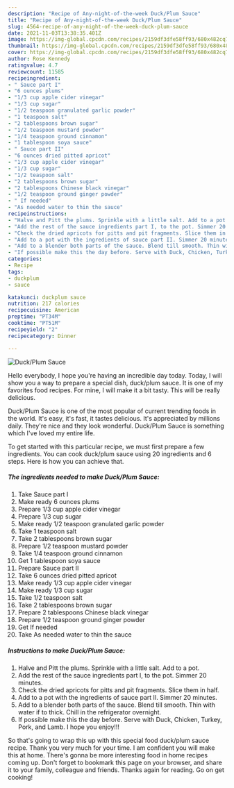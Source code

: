 ```yaml
---
description: "Recipe of Any-night-of-the-week Duck/Plum Sauce"
title: "Recipe of Any-night-of-the-week Duck/Plum Sauce"
slug: 4564-recipe-of-any-night-of-the-week-duck-plum-sauce
date: 2021-11-03T13:38:35.401Z
image: https://img-global.cpcdn.com/recipes/2159df3dfe58ff93/680x482cq70/duckplum-sauce-recipe-main-photo.jpg
thumbnail: https://img-global.cpcdn.com/recipes/2159df3dfe58ff93/680x482cq70/duckplum-sauce-recipe-main-photo.jpg
cover: https://img-global.cpcdn.com/recipes/2159df3dfe58ff93/680x482cq70/duckplum-sauce-recipe-main-photo.jpg
author: Rose Kennedy
ratingvalue: 4.7
reviewcount: 11585
recipeingredient:
- " Sauce part I"
- "6 ounces plums"
- "1/3 cup apple cider vinegar"
- "1/3 cup sugar"
- "1/2 teaspoon granulated garlic powder"
- "1 teaspoon salt"
- "2 tablespoons brown sugar"
- "1/2 teaspoon mustard powder"
- "1/4 teaspoon ground cinnamon"
- "1 tablespoon soya sauce"
- " Sauce part II"
- "6 ounces dried pitted apricot"
- "1/3 cup apple cider vinegar"
- "1/3 cup sugar"
- "1/2 teaspoon salt"
- "2 tablespoons brown sugar"
- "2 tablespoons Chinese black vinegar"
- "1/2 teaspoon ground ginger powder"
- " If needed"
- "As needed water to thin the sauce"
recipeinstructions:
- "Halve and Pitt the plums. Sprinkle with a little salt. Add to a pot."
- "Add the rest of the sauce ingredients part I, to the pot. Simmer 20 minutes."
- "Check the dried apricots for pitts and pit fragments. Slice them in half."
- "Add to a pot with the ingredients of sauce part II. Simmer 20 minutes."
- "Add to a blender both parts of the sauce. Blend till smooth. Thin with water if to thick. Chill in the refrigerator overnight."
- "If possible make this the day before. Serve with Duck, Chicken, Turkey, Pork, and Lamb. I hope you enjoy!!!"
categories:
- Recipe
tags:
- duckplum
- sauce

katakunci: duckplum sauce 
nutrition: 217 calories
recipecuisine: American
preptime: "PT34M"
cooktime: "PT51M"
recipeyield: "2"
recipecategory: Dinner

---
```



![Duck/Plum Sauce](https://img-global.cpcdn.com/recipes/2159df3dfe58ff93/680x482cq70/duckplum-sauce-recipe-main-photo.jpg)

Hello everybody, I hope you're having an incredible day today. Today, I will show you a way to prepare a special dish, duck/plum sauce. It is one of my favorites food recipes. For mine, I will make it a bit tasty. This will be really delicious.



Duck/Plum Sauce is one of the most popular of current trending foods in the world. It's easy, it's fast, it tastes delicious. It's appreciated by millions daily. They're nice and they look wonderful. Duck/Plum Sauce is something which I've loved my entire life.


To get started with this particular recipe, we must first prepare a few ingredients. You can cook duck/plum sauce using 20 ingredients and 6 steps. Here is how you can achieve that.

<!--inarticleads1-->

##### The ingredients needed to make Duck/Plum Sauce:

1. Take  Sauce part I
1. Make ready 6 ounces plums
1. Prepare 1/3 cup apple cider vinegar
1. Prepare 1/3 cup sugar
1. Make ready 1/2 teaspoon granulated garlic powder
1. Take 1 teaspoon salt
1. Take 2 tablespoons brown sugar
1. Prepare 1/2 teaspoon mustard powder
1. Take 1/4 teaspoon ground cinnamon
1. Get 1 tablespoon soya sauce
1. Prepare  Sauce part II
1. Take 6 ounces dried pitted apricot
1. Make ready 1/3 cup apple cider vinegar
1. Make ready 1/3 cup sugar
1. Take 1/2 teaspoon salt
1. Take 2 tablespoons brown sugar
1. Prepare 2 tablespoons Chinese black vinegar
1. Prepare 1/2 teaspoon ground ginger powder
1. Get  If needed
1. Take As needed water to thin the sauce




<!--inarticleads2-->

##### Instructions to make Duck/Plum Sauce:

1. Halve and Pitt the plums. Sprinkle with a little salt. Add to a pot.
1. Add the rest of the sauce ingredients part I, to the pot. Simmer 20 minutes.
1. Check the dried apricots for pitts and pit fragments. Slice them in half.
1. Add to a pot with the ingredients of sauce part II. Simmer 20 minutes.
1. Add to a blender both parts of the sauce. Blend till smooth. Thin with water if to thick. Chill in the refrigerator overnight.
1. If possible make this the day before. Serve with Duck, Chicken, Turkey, Pork, and Lamb. I hope you enjoy!!!




So that's going to wrap this up with this special food duck/plum sauce recipe. Thank you very much for your time. I am confident you will make this at home. There's gonna be more interesting food in home recipes coming up. Don't forget to bookmark this page on your browser, and share it to your family, colleague and friends. Thanks again for reading. Go on get cooking!
